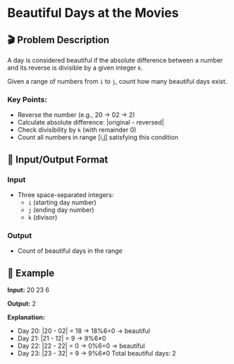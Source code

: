 # Beautiful Days at the Movies

## 🎬 Problem Description
A day is considered beautiful if the absolute difference between a number and its reverse is divisible by a given integer `k`.

Given a range of numbers from `i` to `j`, count how many beautiful days exist.

### Key Points:
- Reverse the number (e.g., 20 → 02 → 2)
- Calculate absolute difference: |original - reversed|
- Check divisibility by `k` (with remainder 0)
- Count all numbers in range [i,j] satisfying this condition

## 🎯 Input/Output Format

### Input
- Three space-separated integers:
  - `i` (starting day number)
  - `j` (ending day number)
  - `k` (divisor)

### Output
- Count of beautiful days in the range

## 📝 Example

**Input:**
20 23 6

**Output:**
2

**Explanation:**
- Day 20: |20 - 02| = 18 → 18%6=0 → beautiful
- Day 21: |21 - 12| = 9 → 9%6≠0
- Day 22: |22 - 22| = 0 → 0%6=0 → beautiful
- Day 23: |23 - 32| = 9 → 9%6≠0
Total beautiful days: 2